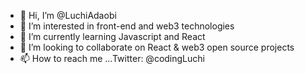 - 👋 Hi, I’m @LuchiAdaobi
- 👀 I’m interested in front-end and web3 technologies
- 🌱 I’m currently learning Javascript and React
- 💞️ I’m looking to collaborate on React & web3 open source projects
- 📫 How to reach me ...Twitter: @codingLuchi

<!---
LuchiAdaobi/LuchiAdaobi is a ✨ special ✨ repository because its `README.md` (this file) appears on your GitHub profile.
You can click the Preview link to take a look at your changes.
--->
